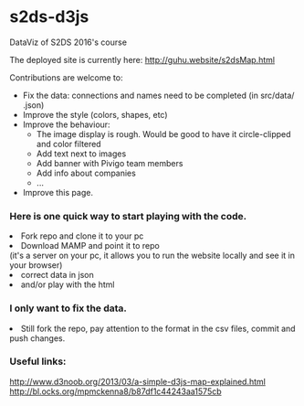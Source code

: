 # s2ds-d3js
DataViz of S2DS 2016's course 

The deployed site is currently here: http://guhu.website/s2dsMap.html

Contributions are welcome to:
- Fix the data: connections and names need to be completed (in src/data/ .json)
- Improve the style (colors, shapes, etc)
- Improve the behaviour:
    - The image display is rough. Would be good to have it circle-clipped and color filtered 
    - Add text next to images
    - Add banner with Pivigo team members
    - Add info about companies
    - ...
- Improve this page.

### Here is one quick way to start playing with the code.

<li>Fork repo and clone it to your pc</li>
<li>Download MAMP and point it to repo</li> (it's a server on your pc, it allows you to run the website locally and see it in your browser)
<li>correct data in json</li>
<li>and/or play with the html</li>

### I only want to fix the data.
<li>Still fork the repo, pay attention to the format in the csv files, commit and push changes.</li>


### Useful links:
http://www.d3noob.org/2013/03/a-simple-d3js-map-explained.html
http://bl.ocks.org/mpmckenna8/b87df1c44243aa1575cb
